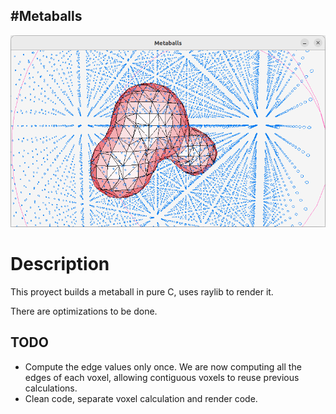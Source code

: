 #Metaballs
---
![Thumbnail](./thumbnail.png)

# Description

This proyect builds a metaball in pure C, uses raylib to render it.

There are optimizations to be done.

## TODO

 - Compute the edge values only once. We are now computing all the edges of each voxel, allowing contiguous voxels to reuse previous calculations.
 - Clean code, separate voxel calculation and render code.